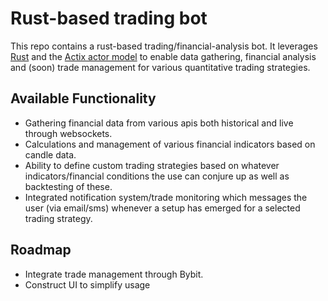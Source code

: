 # Rust-based trading bot 
This repo contains a rust-based trading/financial-analysis bot. It leverages [Rust](https://www.rust-lang.org/) and the [Actix actor model](https://actix.rs/docs/actix) to enable data gathering, financial analysis and (soon) trade management for various quantitative trading strategies. 

## Available Functionality
- Gathering financial data from various apis both historical and live through websockets.
- Calculations and management of various financial indicators based on candle data.
- Ability to define custom trading strategies based on whatever indicators/financial conditions the use can conjure up as well as backtesting of these.
- Integrated notification system/trade monitoring which messages the user (via email/sms) whenever a setup has emerged for a selected trading strategy.

## Roadmap
- Integrate trade management through Bybit.
- Construct UI to simplify usage

